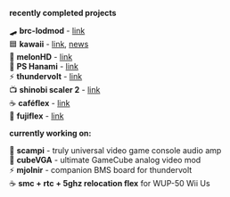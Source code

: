 **recently completed projects**

🛹 **brc-lodmod** - [link](https://github.com/mackieks/brc-lodmod) <br>
🟦 **kawaii** - [link](https://github.com/mackieks/Kawaii), [news](https://news.google.com/search?q=kawaii%20wii)<br>
🍈 **melonHD** - [link](https://github.com/mackieks/melonHD/) <br>
🔶 **PS Hanami** - [link](https://news.google.com/search?q=ps%20hanami) <br>
⚡ **thundervolt** - [link](https://github.com/mackieks/thundervolt) <br>
📺 **shinobi scaler 2** - [link](https://github.com/mackieks/Shinobi-Scaler) <br>
☕ **caféflex** - [link](https://github.com/mackieks/cafeFlex) <br>
🗻 **fujiflex** - [link](https://github.com/mackieks/fujiflex)

**currently working on:**

🦐 **scampi** - truly universal video game console audio amp <br>
🧊 **cubeVGA** - ultimate GameCube analog video mod <br>
⚡ **mjolnir** - companion BMS board for thundervolt <br>
☕ **smc + rtc + 5ghz relocation flex** for WUP-50 Wii Us
